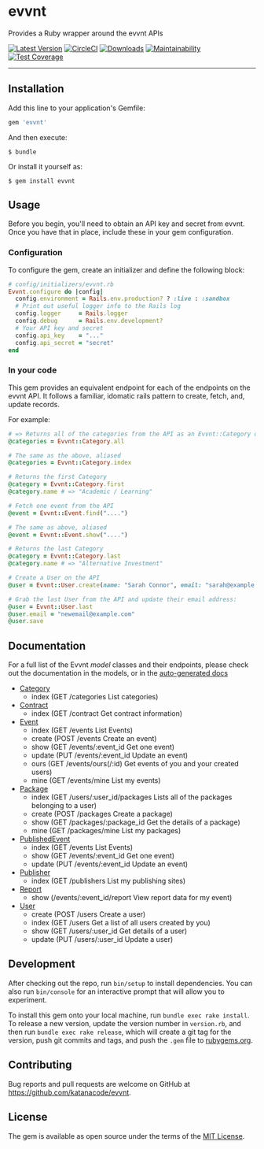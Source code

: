 # evvnt

Provides a Ruby wrapper around the evvnt APIs

[![Latest Version](https://img.shields.io/gem/v/evvnt.svg)](https://img.shields.io/gem/v/evvnt.svg)
[![CircleCI](https://circleci.com/gh/KatanaCode/evvnt.svg?style=svg)](https://circleci.com/gh/KatanaCode/evvnt)
[![Downloads](https://img.shields.io/github/downloads/katanacode/evvnt/total.svg)](https://img.shields.io/github/downloads/katanacode/evvnt/total.svg)
[![Maintainability](https://api.codeclimate.com/v1/badges/fdd8cffc25d6002a68df/maintainability)](https://codeclimate.com/github/KatanaCode/evvnt/maintainability)
[![Test Coverage](https://api.codeclimate.com/v1/badges/fdd8cffc25d6002a68df/test_coverage)](https://codeclimate.com/github/KatanaCode/evvnt/test_coverage)


---

## Installation

Add this line to your application's Gemfile:

```ruby
gem 'evvnt'
```

And then execute:

    $ bundle

Or install it yourself as:

    $ gem install evvnt

## Usage

Before you begin, you'll need to obtain an API key and secret from evvnt. Once you have that in place, include these in your gem configuration.

### Configuration

To configure the gem, create an initializer and define the following block:

``` ruby
# config/initializers/evvnt.rb
Evvnt.configure do |config|
  config.environment = Rails.env.production? ? :live : :sandbox
  # Print out useful logger info to the Rails log
  config.logger     = Rails.logger
  config.debug      = Rails.env.development?
  # Your API key and secret
  config.api_key    = "..."
  config.api_secret = "secret"
end

```

### In your code

This gem provides an equivalent endpoint for each of the endpoints on the evvnt API. It follows a familiar, idomatic rails pattern to create, fetch, and, update records.

For example:

```ruby
# => Returns all of the categories from the API as an Evvnt::Category object
@categories = Evvnt::Category.all

# The same as the above, aliased
@categories = Evvnt::Category.index

# Returns the first Category
@category = Evvnt::Category.first
@category.name # => "Academic / Learning"

# Fetch one event from the API
@event = Evvnt::Event.find("....")

# The same as above, aliased
@event = Evvnt::Event.show("....")

# Returns the last Category
@category = Evvnt::Category.last
@category.name # => "Alternative Investment"

# Create a User on the API
@user = Evvnt::User.create(name: "Sarah Connor", email: "sarah@example.com")

# Grab the last User from the API and update their email address:
@user = Evvnt::User.last
@user.email = "newemail@example.com"
@user.save
```

## Documentation

For a full list of the Evvnt _model_ classes and their endpoints, please check out the documentation in the models, or in the [auto-generated docs](http://www.rubydoc.info/gems/evvnt/)

 - [Category](lib/evvnt/category.rb)
   - index (GET /categories List categories)
- [Contract](lib/evvnt/contract.rb)
  - index (GET /contract Get contract information)
- [Event](lib/evvnt/event.rb)
  - index (GET /events List Events)
  - create (POST /events  Create an event)
  - show (GET /events/:event_id Get one event)
  - update (PUT /events/:event_id  Update an event)
  - ours (GET /events/ours(/:id) Get events of you and your created users)
  - mine (GET /events/mine  List my events)
- [Package](lib/evvnt/package.rb)
  - index (GET /users/:user_id/packages Lists all of the packages belonging to a user)
  - create (POST /packages Create a package)
  - show (GET /packages/:package_id Get the details of a package)
  - mine (GET /packages/mine List my packages)
- [PublishedEvent](lib/evvnt/published_event,rb)
  - index (GET /events List Events)
  - show (GET /events/:event_id Get one event)
  - update (PUT /events/:event_id Update an event)
- [Publisher](lib/evvnt/publisher.rb)
  - index (GET /publishers List my publishing sites)
- [Report](lib/evvnt/report.rb)
  - show (/events/:event_id/report View report data for my event)
- [User](lib/evvnt/user.rb)
   - create (POST /users Create a user)
   - index (GET /users Get a list of all users created by you)
   - show (GET /users/:user_id Get details of a user)
   - update (PUT /users/:user_id Update a user)

## Development

After checking out the repo, run `bin/setup` to install dependencies. You can also run `bin/console` for an interactive prompt that will allow you to experiment.

To install this gem onto your local machine, run `bundle exec rake install`. To release a new version, update the version number in `version.rb`, and then run `bundle exec rake release`, which will create a git tag for the version, push git commits and tags, and push the `.gem` file to [rubygems.org](https://rubygems.org).

## Contributing

Bug reports and pull requests are welcome on GitHub at https://github.com/katanacode/evvnt.

## License

The gem is available as open source under the terms of the [MIT License](https://opensource.org/licenses/MIT).
